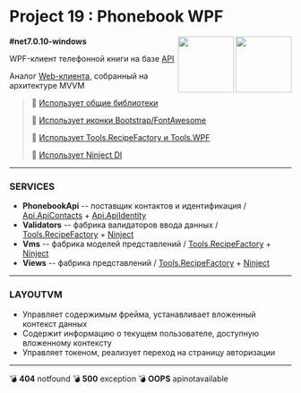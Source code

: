 # Project 19 : Phonebook WPF

<img align="right" width="100" height="100" src="https://github.com/rozhkovsvyat/Project19.WPF/assets/71471748/530dedd2-4fa9-4b5f-aaf3-61bce8b6b315">
<img align="right" width="100" height="100" src="https://github.com/rozhkovsvyat/Project19.WPF/assets/71471748/f40f2155-4c9a-4f8c-9754-4e10d46bd57c">

**#net7.0.10-windows**


WPF-клиент телефонной книги на базе [API](https://github.com/rozhkovsvyat/Project19.API)

Аналог [Web-клиента](https://github.com/rozhkovsvyat/Project19.Web), собранный на архитектуре MVVM

> :link: [Использует общие библиотеки](https://github.com/rozhkovsvyat/Project19.Libs)
>
> :link: [Использует иконки Bootstrap](https://www.nuget.org/packages/BootstrapIcons.Wpf)[/FontAwesome](https://www.nuget.org/packages/FontAwesome6.Svg)
>
> :link: [Использует Tools.RecipeFactory ](https://github.com/rozhkovsvyat/Tools.RecipeFactory)[и Tools.WPF](https://github.com/rozhkovsvyat/Tools.WPF)
> 
> :link: [Использует Ninject DI](https://www.nuget.org/packages/Ninject)

---

### SERVICES

* **PhonebookApi** -- поставщик контактов и идентификация / [Api.ApiContacts](https://www.nuget.org/packages/RozhkovSvyat.Project19.Services.Api.ApiContacts) + [Api.ApiIdentity](https://www.nuget.org/packages/RozhkovSvyat.Project19.Services.Api.ApiIdentity)
* **Validators** -- фабрика валидаторов ввода данных / [Tools.RecipeFactory](https://github.com/rozhkovsvyat/Tools.RecipeFactory) + [Ninject](https://www.nuget.org/packages/Ninject)
* **Vms** -- фабрика моделей представлений / [Tools.RecipeFactory](https://github.com/rozhkovsvyat/Tools.RecipeFactory) + [Ninject](https://www.nuget.org/packages/Ninject)
* **Views** -- фабрика представлений / [Tools.RecipeFactory](https://github.com/rozhkovsvyat/Tools.RecipeFactory) + [Ninject](https://www.nuget.org/packages/Ninject)

---

### LAYOUTVM

* Управляет содержимым фрейма, устанавливает вложенный контекст данных
* Содержит информацию о текущем пользователе, доступную вложенному контексту
* Управляет токеном, реализует переход на страницу авторизации

---

:bomb: **404** notfound
:bomb: **500** exception
:bomb: **OOPS** apinotavailable
